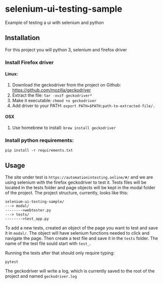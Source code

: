 # selenium-ui-testing-sample
Example of testing a ui with selenium and python

## Installation
For this project you will python 3, selenium and firefox driver

### Install Firefox driver
#### Linux:
1. Download the geckodriver from the project on Github: https://github.com/mozilla/geckodriver
2. Extract the file: `tar -xvzf geckodriver*`
3. Make it executable: `chmod +x geckodriver`
4. Add driver to your PATH: `export PATH=$PATH:path-to-extracted-file/.`

#### OSX
1. Use homebrew to install: `brew install geckodriver`

### Install python requirements:
    pip install -r requirements.txt

## Usage

The site under test is `https://automationintesting.online/#/` and we are using selenium with the firefox geckodriver to test it.  Tests files will be located in the tests folder and page objects will be kept in the modal folder of the project.  The project structure, currently, looks like this:

    selenium-ui-testing-sample/
    ---> modal/
    -------->webtester.py
    ---> tests/
    -------->test_app.py

To add a new tests, created an object of the page you want to test and save it in `modal/`.  The object will have selenium functions needed to click and navigate the page.  Then create a test file and save it in the `tests` folder.  The name of the test file sould start with `test_`.

Running the tests after that should only require typing:

    pytest

The geckodriver will write a log, which is currently saved to the root of the project and named `geckodriver.log`